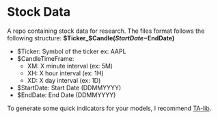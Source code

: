 # Stock Data
A repo containing stock data for research.
The files format follows the following structure: **$Ticker_$Candle($StartDate-$EndDate)**

- $Ticker: Symbol of the ticker ex: AAPL
- $CandleTimeFrame:
   - XM: X minute interval (ex: 5M)
   - XH: X hour interval (ex: 1H)
   - XD: X day interval (ex: 1D)
- $StartDate: Start Date (DDMMYYYY)
- $EndDate: End Date (DDMMYYYY)

To generate some quick indicators for your models, I recommend [TA-lib](http://mrjbq7.github.io/ta-lib/).
